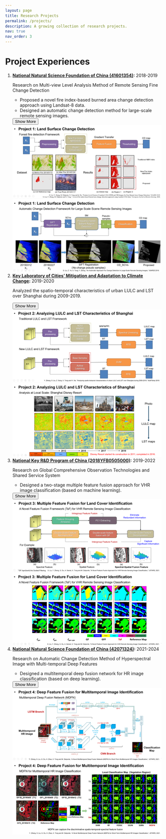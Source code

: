 ```yaml
---
layout: page
title: Research Projects
permalink: /projects/
description: A growing collection of research projects.
nav: true
nav_order: 3
---
```


<!-- _pages/projects.md -->
<div class="projects">
<h1>Project Experiences</h1>

<ol>

<li>
  <strong><a href="LINK_TO_PROJECT_1">National Natural Science Foundation of China (41601354)</a>:</strong>
  <span class="proj-year">2018-2019</span>
  <p>Research on Multi-view Level Analysis Method of Remote Sensing Fine Change Detection</p>
  <ul>
    <li>Proposed a novel fire index-based burned area change detection approach using Landsat-8 data.</li>
    <li>Designed an automatic change detection method for large-scale remote sensing images.</li>
  </ul>
  <button class="toggle-btn" onclick="toggleImages('project1')">Show More</button>
  <div id="project1" class="image-container">
    <img src="/assets/img/projects/project11.png" alt="Project 1 Image 1">
    <img src="/assets/img/projects/project12.png" alt="Project 1 Image 2">
  </div>
</li>

<li>
  <strong><a href="LINK_TO_PROJECT_2">Key Laboratory of Cities’ Mitigation and Adaptation to Climate Change</a>:</strong>
  <span class="proj-year">2019-2020</span>
  <p>Analyzed the spatio-temporal characteristics of urban LULC and LST over Shanghai during 2009-2019.</p>
  <button class="toggle-btn" onclick="toggleImages('project2')">Show More</button>
  <div id="project2" class="image-container">
    <img src="/assets/img/projects/project21.png" alt="Project 2 Image 1">
    <img src="/assets/img/projects/project22.png" alt="Project 2 Image 2">
  </div>
</li>

<li>
  <strong><a href="LINK_TO_PROJECT_3">National Key R&D Program of China (2018YFB0505000)</a>:</strong>
  <span class="proj-year">2019-2022</span>
  <p>Research on Global Comprehensive Observation Technologies and Shared Service System</p>
  <ul>
    <li>Designed a two-stage multiple feature fusion approach for VHR image classification (based on machine learning).</li>
  </ul>
  <button class="toggle-btn" onclick="toggleImages('project3')">Show More</button>
  <div id="project3" class="image-container">
    <img src="/assets/img/projects/project31.png" alt="Project 3 Image 1">
    <img src="/assets/img/projects/project32.png" alt="Project 3 Image 2">
  </div>
</li>

<li>
  <strong><a href="LINK_TO_PROJECT_4">National Natural Science Foundation of China (42071324)</a>:</strong>
  <span class="proj-year">2021-2024</span>
  <p>Research on Automatic Change Detection Method of Hyperspectral Image with Multi-temporal Deep Features</p>
  <ul>
    <li>Designed a multitemporal deep fusion network for HR image classification (based on deep learning).</li>
  </ul>
  <button class="toggle-btn" onclick="toggleImages('project4')">Show More</button>
  <div id="project4" class="image-container">
    <img src="/assets/img/projects/project41.png" alt="Project 4 Image 1">
    <img src="/assets/img/projects/project42.png" alt="Project 4 Image 2">
  </div>
</li>

</ol>

</div>

<script>
function toggleImages(id) {
  var imgDiv = document.getElementById(id);
  var button = imgDiv.previousElementSibling;
  if (imgDiv.style.display === "none" || imgDiv.style.display === "") {
    imgDiv.style.display = "flex";
    button.innerText = "Show Less";
  } else {
    imgDiv.style.display = "none";
    button.innerText = "Show More";
  }
}
</script>
